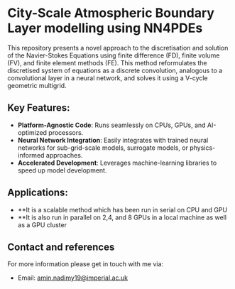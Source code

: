 # City-Scale Atmospheric Boundary Layer modelling using NN4PDEs

This repository presents a novel approach to the discretisation and solution of the Navier-Stokes Equations using finite difference (FD), finite volume (FV), and finite element methods (FE). This method reformulates the discretised system of equations as a discrete convolution, analogous to a convolutional layer in a neural network, and solves it using a V-cycle geometric multigrid.

## Key Features:
- **Platform-Agnostic Code**: Runs seamlessly on CPUs, GPUs, and AI-optimized processors.
- **Neural Network Integration**: Easily integrates with trained neural networks for sub-grid-scale models, surrogate models, or physics-informed approaches.
- **Accelerated Development**: Leverages machine-learning libraries to speed up model development.

## Applications:
- **It is a scalable method which has been run in serial on CPU and GPU
- **It is also run in parallel on 2,4, and 8 GPUs in a local machine as well as a GPU cluster

## Contact and references
For more information please get in touch with me via:
- Email: amin.nadimy19@imperial.ac.uk
